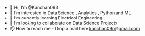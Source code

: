 - 👋 Hi, I’m @Kanchan093
- 👀 I’m interested in Data Science , Analytics , Python and ML
- 🌱 I’m currently learning Electrical Engineering 
- 💞️ I’m looking to collaborate on Data Science Projects
- 📫 How to reach me - Drop a mail here kanchan09p@gmail.com 
  

<!---
Kanchan093/Kanchan093 is a ✨ special ✨ repository because its `README.md` (this file) appears on your GitHub profile.
You can click the Preview link to take a look at your changes.
--->
